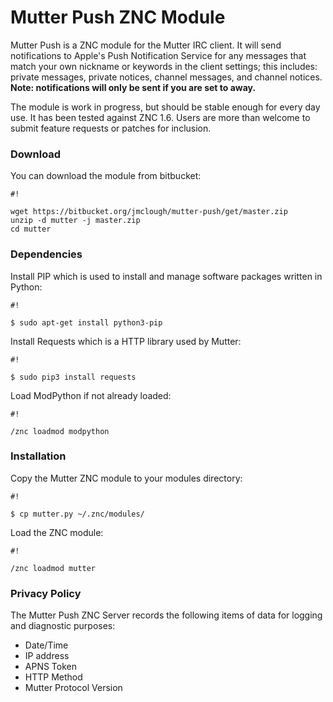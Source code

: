 # Mutter Push ZNC Module #

Mutter Push is a ZNC module for the Mutter IRC client.  It will send notifications to Apple's Push Notification Service for any messages that match your own nickname or keywords in the client settings; this includes: private messages, private notices, channel messages, and channel notices. **Note: notifications will only be sent if you are set to away.**

The module is work in progress, but should be stable enough for every day use.  It has been tested against ZNC 1.6.  Users are more than welcome to submit feature requests or patches for inclusion.


### Download ###

You can download the module from bitbucket:

```
#!

wget https://bitbucket.org/jmclough/mutter-push/get/master.zip
unzip -d mutter -j master.zip
cd mutter
```

### Dependencies ###

Install PIP which is used to install and manage software packages written in Python:


```
#!

$ sudo apt-get install python3-pip

```

Install Requests which is a HTTP library used by Mutter:

```
#!

$ sudo pip3 install requests
```


Load ModPython if not already loaded:

```
#!

/znc loadmod modpython

```

### Installation ###

Copy the Mutter ZNC module to your modules directory:

```
#!

$ cp mutter.py ~/.znc/modules/
```

Load the ZNC module:


```
#!

/znc loadmod mutter
```


### Privacy Policy ###

The Mutter Push ZNC Server records the following items of data for logging and diagnostic purposes: 

* Date/Time
* IP address
* APNS Token
* HTTP Method
* Mutter Protocol Version